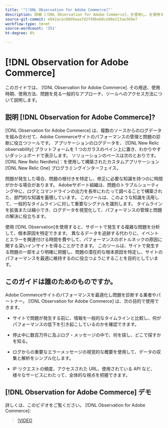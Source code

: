 ```yaml
---
title: '"[!DNL Observation for Adobe Commerce]"'
description: 詳細 [!DNL Observation for Adobe Commerce]、を使用し、を使用するタイミング、アクセス権の取得方法について説明します。
source-git-commit: e042acac00d9aaa7d2f49beb8ce98e213ae369e7
workflow-type: tm+mt
source-wordcount: '351'
ht-degree: 0%

---
```


# [!DNL Observation for Adobe Commerce]

このガイドでは、 [!DNL Observation for Adobe Commerce]. その用途、使用時期、使用方法、問題を見る一般的なアプローチ、ツールへのアクセス方法について説明します。

## 説明 [!DNL Observation for Adobe Commerce]?

[!DNL Observation for Adobe Commerce] は、複数のソースからのログデータを組み合わせて、Adobe Commerceサイトのパフォーマンスの管理と問題の診断に役立つツールです。 アプリケーションのログデータを、 [!DNL New Relic observability] プラットフォームを 1 つのガラスのペイン上に置き、わかりやすいダッシュボードで表示します。 ソリューションのベースは次のとおりです。 [!DNL New Relic Nerdlets]：を使用して構築されたカスタムアプリケーション [!DNL New Relic One] プログラミングインターフェイス。

問題が発生した場合、問題の根付きを特定し、修正に必要な知識を持つのに時間がかかる場合があります。 Adobeサポート組織は、問題のトラブルシューティング中に、ログとコマンドラインの出力を長年にわたって調べることで構築された、部門的な知識を蓄積しています。 このツールは、このような知識を活用して、一般的なタイムラインに対して重要なシグナルを識別します。 タイムラインを拡張または縮小でき、ログデータを視覚化して、パフォーマンスの管理と問題の解決に役立ちます。

使用 [!DNL Observation]を使用すると、サポートで発生する複雑な問題を分析して、根本原因を特定できます。 異なるデータを追跡する代わりに、イベントとエラーを関連付ける時間を費やして、パフォーマンスのボトルネックの原因に関する深いインサイトを得ることができます。 このツールは、サイトで発生する問題の一部をより明確に把握し、問題の潜在的な根本原因を特定し、サイトのパフォーマンスを最適に維持するのに役立つようにすることを目的としています。

## このガイドは誰のためのものですか。

Adobe Commerceサイトのパフォーマンスを最適化し問題を診断する業者やパートナー。 [!DNL Observation for Adobe Commerce] は、次の目的で使用できます。

* サイトで問題が発生する前に、情報を一般的なタイムラインと比較し、何がパフォーマンスの低下を引き起こしているのかを確認できます。

* 停止中に数百万件に及ぶログ・メッセージの中で、何を探し、どこで探すかを知る。

* ログからの重要なエラーメッセージの視覚的な概要を使用して、データの収集と解析をシンプル化します。

* IP リクエストの頻度、アクセスされた URL、使用されている API など、様々なサービスにわたって、全体的な視点を把握できます。

## [!DNL Observation for Adobe Commerce] デモ

詳しくは、このビデオをご覧ください。 [!DNL Observation for Adobe Commerce]:

>[!VIDEO](https://video.tv.adobe.com/v/344444?quality=12)
